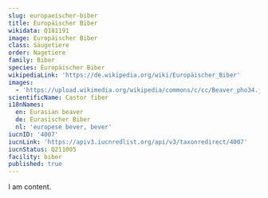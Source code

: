 ```yaml
---
slug: europaeischer-biber
title: Europäischer Biber
wikidata: Q181191
image: Europäischer Biber
class: Säugetiere
order: Nagetiere
family: Biber
species: Europäischer Biber
wikipediaLink: 'https://de.wikipedia.org/wiki/Europäischer_Biber'
images:
  - 'https://upload.wikimedia.org/wikipedia/commons/c/cc/Beaver_pho34.jpg'
scientificName: Castor fiber
i18nNames:
  en: Eurasian beaver
  de: Eurasischer Biber
  nl: 'europese bever, bever'
iucnID: '4007'
iucnLink: 'https://apiv3.iucnredlist.org/api/v3/taxonredirect/4007'
iucnStatus: Q211005
facility: biber
published: true
---
```


I am content.
